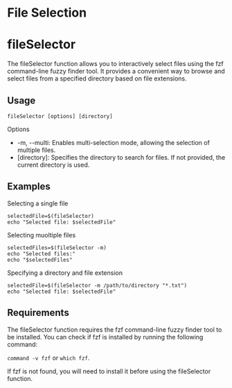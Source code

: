 # File Selection

# fileSelector

The fileSelector function allows you to interactively select files using the fzf command-line fuzzy finder tool. It provides a convenient way to browse and select files from a specified directory based on file extensions.

## Usage
`fileSelector [options] [directory]`

Options
- -m, --multi: Enables multi-selection mode, allowing the selection of multiple files.
- [directory]: Specifies the directory to search for files. If not provided, the current directory is used.
## Examples
Selecting a single file

```
selectedFile=$(fileSelector)
echo "Selected file: $selectedFile"

```

Selecting muoltiple files
```
selectedFiles=$(fileSelector -m)
echo "Selected files:"
echo "$selectedFiles"

```

Specifying a directory and file extension
```
selectedFile=$(fileSelector -m /path/to/directory "*.txt")
echo "Selected file: $selectedFile"
```

## Requirements
The fileSelector function requires the fzf command-line fuzzy finder tool to be installed. You can check if fzf is installed by running the following command:

`command -v fzf` or `which fzf`.

If fzf is not found, you will need to install it before using the fileSelector function.
